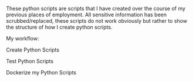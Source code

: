 These python scripts are scripts that I have created over the course of my previous places of employment.
All sensitive information has been scrubbed/replaced, these scripts do not work obviously but rather to show the structure of how I create python scripts.

My workflow:

Create Python Scripts

Test Python Scripts

Dockerize my Python Scripts
